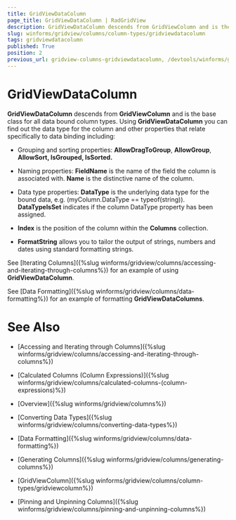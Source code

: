 ```yaml
---
title: GridViewDataColumn
page_title: GridViewDataColumn | RadGridView
description: GridViewDataColumn descends from GridViewColumn and is the base class for all data bound column types.
slug: winforms/gridview/columns/column-types/gridviewdatacolumn
tags: gridviewdatacolumn
published: True
position: 2
previous_url: gridview-columns-gridviewdatacolumn, /devtools/winforms/gridview/columns/column-types/gridviewdatacolumn
---
```


# GridViewDataColumn

__GridViewDataColumn__ descends from __GridViewColumn__ and is the base class for all data bound column types. Using __GridViewDataColumn__ you can find out the data type for the column and other properties that relate specifically to data binding including:

* Grouping and sorting properties: __AllowDragToGroup__, __AllowGroup__, __AllowSort, IsGrouped, IsSorted.__

* Naming properties: __FieldName__ is the name of the field the column is associated with. __Name__ is the distinctive name of the column.

* Data type properties: __DataType__ is the underlying data type for the bound data, e.g. (myColumn.DataType == typeof(string)). __DataTypeIsSet__ indicates if the column DataType property has been assigned.

* __Index__ is the position of the column within the __Columns__ collection.

* __FormatString__ allows you to tailor the output of strings, numbers and dates using standard formatting strings. 

See [Iterating Columns]({%slug winforms/gridview/columns/accessing-and-iterating-through-columns%}) for an example of using __GridViewDataColumn__.

See [Data Formatting]({%slug winforms/gridview/columns/data-formatting%}) for an example of formatting __GridViewDataColumns__.
# See Also
* [Accessing and Iterating through Columns]({%slug winforms/gridview/columns/accessing-and-iterating-through-columns%})

* [Calculated Columns (Column Expressions)]({%slug winforms/gridview/columns/calculated-columns-(column-expressions)%})

* [Overview]({%slug winforms/gridview/columns%})

* [Converting Data Types]({%slug winforms/gridview/columns/converting-data-types%})

* [Data Formatting]({%slug winforms/gridview/columns/data-formatting%})

* [Generating Columns]({%slug winforms/gridview/columns/generating-columns%})

* [GridViewColumn]({%slug winforms/gridview/columns/column-types/gridviewcolumn%})

* [Pinning and Unpinning Columns]({%slug winforms/gridview/columns/pinning-and-unpinning-columns%})

